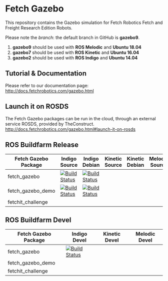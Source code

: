 # Fetch Gazebo

This repository contains the Gazebo simulation for Fetch Robotics Fetch and
Freight Research Edition Robots.

Please note the _branch_: the default branch in GitHub is **gazebo9**.
1. **gazebo9** should be used with **ROS Melodic** and **Ubuntu 18.04**
2. **gazebo7** should be used with **ROS Kinetic** and **Ubuntu 16.04**
3. **gazebo2** should be used with **ROS Indigo** and **Ubuntu 14.04**

## Tutorial & Documentation

Please refer to our documentation page: http://docs.fetchrobotics.com/gazebo.html

## Launch it on ROSDS

The Fetch Gazebo packages can be run in the cloud, through an external service ROSDS, provided by TheConstruct.
http://docs.fetchrobotics.com/gazebo.html#launch-it-on-rosds

## ROS Buildfarm Release
 
Fetch Gazebo Package | Indigo Source | Indigo Debian | Kinetic Source | Kinetic Debian | Melodic Source | Melodic Debian
-------------------- | ------------- | ------------- | -------------- | -------------- | -------------- | --------------
fetch_gazebo | [![Build Status](http://build.ros.org/buildStatus/icon?job=Isrc_uT__fetch_gazebo__ubuntu_trusty__source)](http://build.ros.org/job/Isrc_uT__fetch_gazebo__ubuntu_trusty__source/) | [![Build Status](http://build.ros.org/buildStatus/icon?job=Ibin_uT64__fetch_gazebo__ubuntu_trusty_amd64__binary)](http://build.ros.org/view/Ibin_uT64/job/Ibin_uT64__fetch_gazebo__ubuntu_trusty_amd64__binary/) | | | | |
fetch_gazebo_demo | [![Build Status](http://build.ros.org/buildStatus/icon?job=Isrc_uT__fetch_gazebo_demo__ubuntu_trusty__source)](http://build.ros.org/job/Isrc_uT__fetch_gazebo_demo__ubuntu_trusty__source/) | [![Build Status](http://build.ros.org/buildStatus/icon?job=Ibin_uT64__fetch_gazebo_demo__ubuntu_trusty_amd64__binary)](http://build.ros.org/job/Ibin_uT64__fetch_gazebo_demo__ubuntu_trusty_amd64__binary/) | | | | |
fetchit_challenge | | | | | | |

## ROS Buildfarm Devel

Fetch Gazebo Package | Indigo Devel | Kinetic Devel | Melodic Devel
-------------------- | ------------ | ------------- | -------------
fetch_gazebo | [![Build Status](http://build.ros.org/buildStatus/icon?job=Idev__fetch_gazebo__ubuntu_trusty_amd64)](http://build.ros.org/view/Idev/job/Idev__fetch_gazebo__ubuntu_trusty_amd64/) | | |
fetch_gazebo_demo | | | |
fetchit_challenge | | | |


